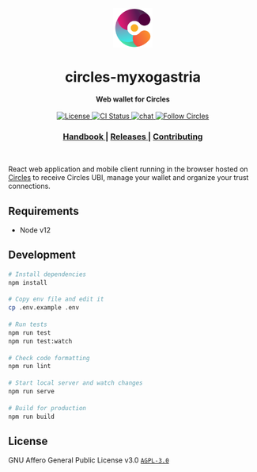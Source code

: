 <div align="center">
	<img width="80" src="https://raw.githubusercontent.com/CirclesUBI/.github/main/assets/logo.svg" />
</div>

<h1 align="center">circles-myxogastria</h1>

<div align="center">
 <strong>
   Web wallet for Circles
 </strong>
</div>

<br />

<div align="center">
  <!-- Licence -->
  <a href="https://github.com/CirclesUBI/circles-myxogastria/blob/main/LICENSE">
    <img src="https://img.shields.io/github/license/CirclesUBI/circles-myxogastria?style=flat-square&color=%23cc1e66" alt="License" height="18">
  </a>
  <!-- CI status -->
  <a href="https://github.com/CirclesUBI/circles-myxogastria/actions/workflows/run-tests.yml">
    <img src="https://img.shields.io/github/workflow/status/CirclesUBI/circles-myxogastria/Run%20tests?label=tests&style=flat-square&color=%2347cccb" alt="CI Status" height="18">
  </a>
  <!-- Discourse -->
  <a href="https://aboutcircles.com/">
    <img src="https://img.shields.io/discourse/topics?server=https%3A%2F%2Faboutcircles.com%2F&style=flat-square&color=%23faad26" alt="chat" height="18"/>
  </a>
  <!-- Twitter -->
  <a href="https://twitter.com/CirclesUBI">
    <img src="https://img.shields.io/twitter/follow/circlesubi.svg?label=twitter&style=flat-square&color=%23f14d48" alt="Follow Circles" height="18">
  </a>
</div>

<div align="center">
  <h3>
    <a href="https://handbook.joincircles.net">
      Handbook
    </a>
    <span> | </span>
    <a href="https://github.com/CirclesUBI/circles-myxogastria/releases">
      Releases
    </a>
    <span> | </span>
    <a href="https://github.com/CirclesUBI/.github/blob/main/CONTRIBUTING.md">
      Contributing
    </a>
  </h3>
</div>

<br/>

React web application and mobile client running in the browser hosted on [Circles](https://circles.garden/) to receive Circles UBI, manage your wallet and organize your trust connections.

## Requirements

* Node v12

## Development

```bash
# Install dependencies
npm install

# Copy env file and edit it
cp .env.example .env

# Run tests
npm run test
npm run test:watch

# Check code formatting
npm run lint

# Start local server and watch changes
npm run serve

# Build for production
npm run build
```

## License

GNU Affero General Public License v3.0 [`AGPL-3.0`]

[`AGPL-3.0`]: https://github.com/CirclesUBI/circles-myxogastria/blob/main/LICENSE
